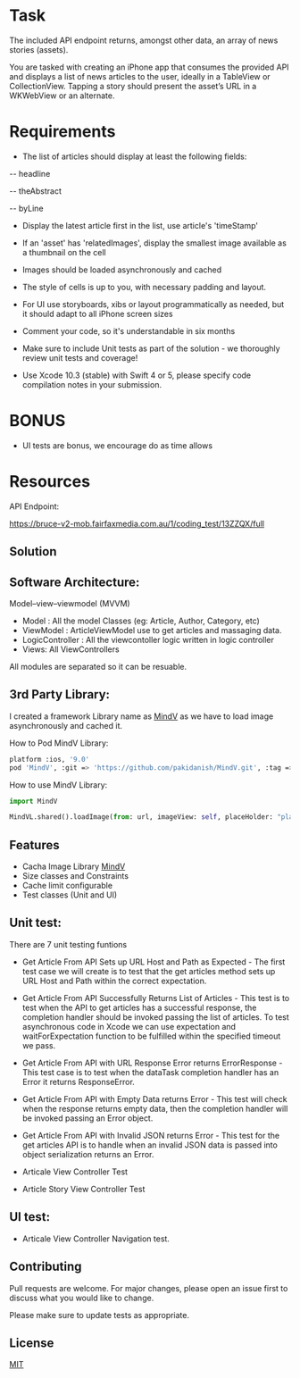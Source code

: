 # Task

The included API endpoint returns, amongst other data, an array of news stories (assets).

You are tasked with creating an iPhone app that consumes the provided API and displays a list of news articles to the user, ideally in a TableView or CollectionView. Tapping a story should present the asset’s URL in a WKWebView or an alternate.

# Requirements

* The list of articles should display at least the following fields:

-- headline

-- theAbstract

-- byLine


* Display the latest article first in the list, use article's 'timeStamp'

* If an 'asset' has 'relatedImages', display the smallest image available as a thumbnail on the cell

* Images should be loaded asynchronously and cached

* The style of cells is up to you, with necessary padding and layout.

* For UI use storyboards, xibs or layout programmatically as needed, but it should adapt to all iPhone screen sizes

* Comment your code, so it's understandable in six months

* Make sure to include Unit tests as part of the solution - we thoroughly review unit tests and coverage!

* Use Xcode 10.3 (stable) with Swift 4 or 5, please specify code compilation notes in your submission.


# BONUS

* UI tests are bonus, we encourage do as time allows

# Resources

API Endpoint:

https://bruce-v2-mob.fairfaxmedia.com.au/1/coding_test/13ZZQX/full


## Solution

## Software Architecture:

Model–view–viewmodel (MVVM)

* Model : All the model Classes (eg: Article, Author, Category, etc)
* ViewModel : ArticleViewModel use to get articles and massaging data.
* LogicController : All the viewcontoller logic written in logic controller
* Views: All ViewControllers

All modules are separated so it can be resuable.

## 3rd Party Library:

I created a framework Library name as [MindV](https://github.com/pakidanish/MindV) as we have to load image asynchronously and cached it.

How to Pod MindV Library:

```bash
platform :ios, '9.0'
pod 'MindV', :git => 'https://github.com/pakidanish/MindV.git', :tag => '1.0.11'    
```

How to use MindV Library:


```python
import MindV

MindVL.shared().loadImage(from: url, imageView: self, placeHolder: "placeHolder_image")

```

## Features

* Cacha Image Library [MindV](https://github.com/pakidanish/MindV) 
* Size classes and Constraints
* Cache limit configurable
* Test classes (Unit and UI)

## Unit test:

There are 7 unit testing funtions

* Get Article From API Sets up URL Host and Path as Expected - The first test case we will create is to test that the get articles method sets up URL Host and Path within the correct expectation.

* Get Article From API Successfully Returns List of Articles - This test is to test when the API to get articles has a successful response, the completion handler should be invoked passing the list of articles. To test asynchronous code in Xcode we can use expectation and waitForExpectation function to be fulfilled within the specified timeout we pass.

* Get Article From API with URL Response Error returns ErrorResponse - This test case is to test when the dataTask completion handler has an Error it returns ResponseError.

* Get Article From API with Empty Data returns Error - This test will check when the response returns empty data, then the completion handler will be invoked passing an Error object. 

* Get Article From API with Invalid JSON returns Error - This test for the get articles API is to handle when an invalid JSON data is passed into object serialization returns an Error.

* Articale View Controller Test

* Article Story View Controller Test

## UI test:

* Articale View Controller Navigation test.


## Contributing
Pull requests are welcome. For major changes, please open an issue first to discuss what you would like to change.

Please make sure to update tests as appropriate.

## License
[MIT](https://github.com/pakidanish/MindValley/blob/master/LICENSE)
